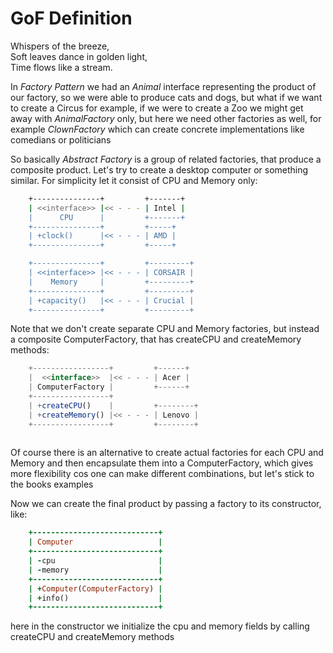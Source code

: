 # GoF Definition
Whispers of the breeze,   
Soft leaves dance in golden light,  
Time flows like a stream.  

In *Factory Pattern* we had an *Animal* interface representing the
product of our factory, so we were able to produce cats and dogs,
but what if we want to create a Circus for example, if we were to
create a Zoo we might get away with *AnimalFactory* only, but here
we need other factories as well, for example *ClownFactory* which
can create concrete implementations like comedians or politicians

So basically *Abstract Factory* is a group of related factories,
that produce a composite product. Let's try to create a desktop
computer or something similar. For simplicity let it consist of
CPU and Memory only:

```bash
    +---------------+         +-------+
    | <<interface>> |<< - - - | Intel |
    |      CPU      |         +-------+
    +---------------+         +-----+
    | +clock()      |<< - - - | AMD |
    +---------------+         +-----+

    +---------------+         +---------+
    | <<interface>> |<< - - - | CORSAIR |
    |    Memory     |         +---------+
    +---------------+         +---------+
    | +capacity()   |<< - - - | Crucial |
    +---------------+         +---------+
```

Note that we don't create separate CPU and Memory factories, but
instead a composite ComputerFactory, that has createCPU and
createMemory methods:

```javascript
    +-----------------+         +------+
    |  <<interface>>  |<< - - - | Acer |
    | ComputerFactory |         +------+
    +-----------------+
    | +createCPU()    |         +--------+
    | +createMemory() |<< - - - | Lenovo |
    +-----------------+         +--------+
    
```

Of course there is an alternative to create actual factories for each
CPU and Memory and then encapsulate them into a ComputerFactory,
which gives more flexibility cos one can make different combinations,
but let's stick to the books examples

Now we can create the final product by passing a factory to its
constructor, like:

```ruby
    +----------------------------+
    | Computer                   |
    +----------------------------+
    | -cpu                       |
    | -memory                    |
    +----------------------------+
    | +Computer(ComputerFactory) |
    | +info()                    |
    +----------------------------+
```

here in the constructor we initialize the cpu and memory fields by
calling createCPU and createMemory methods
